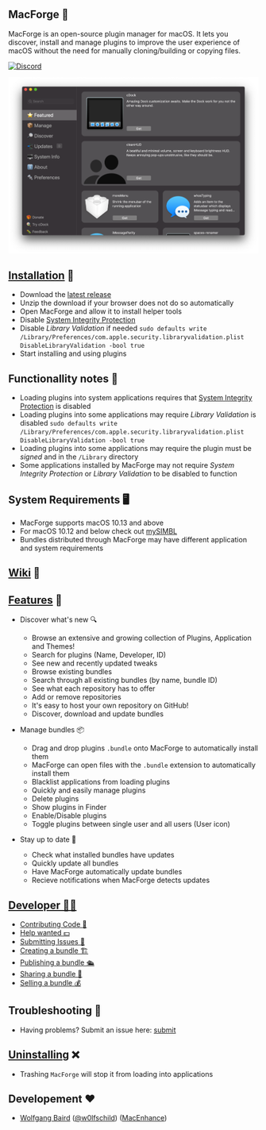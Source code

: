 <!--![Banner](web/banner.png)-->

## MacForge 🧩

MacForge is an open-source plugin manager for macOS. It lets you discover, install and manage plugins to improve the user experience of macOS without the need for manually cloning/building or copying files.

[![Discord](https://discordapp.com/api/guilds/608740492561219617/widget.png?style=banner2)](https://discordapp.com/channels/608740492561219617/608740492640911378)

![Preview](web/preview.png)

## [Installation](https://github.com/w0lfschild/MacForge/wiki/Installation) 📂

- Download the [latest release](https://github.com/w0lfschild/app_updates/raw/master/MacForge/MacForge.zip)
- Unzip the download if your browser does not do so automatically
- Open MacForge and allow it to install helper tools
- Disable [System Integrity Protection](https://www.imore.com/how-turn-system-integrity-protection-macos)
- Disable *Library Validation* if needed `sudo defaults write /Library/Preferences/com.apple.security.libraryvalidation.plist DisableLibraryValidation -bool true`
- Start installing and using plugins

## Functionallity notes 📝

- Loading plugins into system applications requires that [System Integrity Protection](https://apple.stackexchange.com/questions/208478/how-do-i-disable-system-integrity-protection-sip-aka-rootless-on-os-x-10-11) is disabled
- Loading plugins into some applications may require *Library Validation* is disabled  `sudo defaults write /Library/Preferences/com.apple.security.libraryvalidation.plist DisableLibraryValidation -bool true`
- Loading plugins into some applications may require the plugin must be *signed* and in the `/Library` directory
- Some applications installed by MacForge may not require *System Integrity Protection* or *Library Validation* to be disabled to function

## System Requirements 🖥

- MacForge supports macOS 10.13 and above
- For macOS 10.12 and below check out [mySIMBL](https://github.com/w0lfschild/mySIMBL)
- Bundles distributed through MacForge may have different application and system requirements

## [Wiki](https://github.com/w0lfschild/MacForge/wiki/Home) 📑

## [Features](https://github.com/w0lfschild/MacForge/wiki/Features) 💪

- Discover what's new 🔍
    - Browse an extensive and growing collection of Plugins, Application and Themes!
    - Search for plugins (Name, Developer, ID)
    - See new and recently updated tweaks
    - Browse existing bundles
    - Search through all existing bundles (by name, bundle ID)
    - See what each repository has to offer
    - Add or remove repositories
    - It's easy to host your own repository on GitHub!
    - Discover, download and update bundles
    
- Manage bundles 📦
    - Drag and drop plugins `.bundle` onto MacForge to automatically install them
    - MacForge can open files with the `.bundle` extension to automatically install them
    - Blacklist applications from loading plugins
    - Quickly and easily manage plugins
    - Delete plugins
    - Show plugins in Finder
    - Enable/Disable plugins
    - Toggle plugins between single user and all users (User icon)

- Stay up to date 📲
    - Check what installed bundles have updates
    - Quickly update all bundles
    - Have MacForge automatically update bundles
    - Recieve notifications when MacForge detects updates

## [Developer 👨‍💻](https://github.com/w0lfschild/MacForge/wiki/Bundles-:-Creating)

- [Contributing Code 🤝](https://github.com/w0lfschild/MacForge/blob/master/CONTRIBUTING.md)
- [Help wanted 💵](https://github.com/w0lfschild/MacForge/issues/16)
- [Submitting Issues 🐞](https://github.com/w0lfschild/MacForge/issues/new/choose)
- [Creating a bundle 🏗](https://github.com/w0lfschild/MacForge/wiki/Bundles-:-Creating)
- [Publishing a bundle 🛳](https://github.com/w0lfschild/MacForge/wiki/Bundles-:-Publishing)
- [Sharing a bundle 🔗](https://github.com/w0lfschild/MacForge/wiki/Bundles-:-Linking)
- [Selling a bundle 💰](https://github.com/w0lfschild/MacForge/wiki/Bundles-:-Selling)

## Troubleshooting 🐛

- Having problems? Submit an issue here: [submit](https://github.com/w0lfschild/MacForge/issues/new/choose)

## [Uninstalling](https://github.com/w0lfschild/MacForge/wiki/Uninstallation) ❌

- Trashing `MacForge` will stop it from loading into applications 

## Developement ❤️

- [Wolfgang Baird](https://github.com/w0lfschild) ([@w0lfschild](https://github.com/w0lfschild)) ([MacEnhance](https://www.macenhance.com/))

